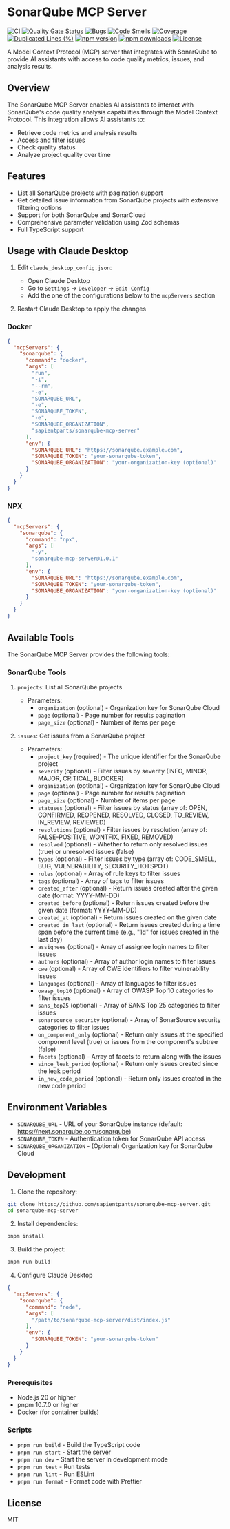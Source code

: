 # SonarQube MCP Server

[![CI](https://github.com/sapientpants/sonarqube-mcp-server/actions/workflows/ci.yml/badge.svg)](https://github.com/sapientpants/sonarqube-mcp-server/actions/workflows/ci.yml)
[![Quality Gate Status](https://sonarcloud.io/api/project_badges/measure?project=sonarqube-mcp-server&metric=alert_status)](https://sonarcloud.io/summary/new_code?id=sonarqube-mcp-server)
[![Bugs](https://sonarcloud.io/api/project_badges/measure?project=sonarqube-mcp-server&metric=bugs)](https://sonarcloud.io/summary/new_code?id=sonarqube-mcp-server)
[![Code Smells](https://sonarcloud.io/api/project_badges/measure?project=sonarqube-mcp-server&metric=code_smells)](https://sonarcloud.io/summary/new_code?id=sonarqube-mcp-server)
[![Coverage](https://sonarcloud.io/api/project_badges/measure?project=sonarqube-mcp-server&metric=coverage)](https://sonarcloud.io/summary/new_code?id=sonarqube-mcp-server)
[![Duplicated Lines (%)](https://sonarcloud.io/api/project_badges/measure?project=sonarqube-mcp-server&metric=duplicated_lines_density)](https://sonarcloud.io/summary/new_code?id=sonarqube-mcp-server)
[![npm version](https://img.shields.io/npm/v/sonarqube-mcp-server.svg)](https://www.npmjs.com/package/sonarqube-mcp-server)
[![npm downloads](https://img.shields.io/npm/dm/sonarqube-mcp-server.svg)](https://www.npmjs.com/package/sonarqube-mcp-server)
[![License](https://img.shields.io/npm/l/sonarqube-mcp-server.svg)](https://github.com/sapientpants/sonarqube-mcp-server/blob/main/LICENSE)


A Model Context Protocol (MCP) server that integrates with SonarQube to provide AI assistants with access to code quality metrics, issues, and analysis results.

## Overview

The SonarQube MCP Server enables AI assistants to interact with SonarQube's code quality analysis capabilities through the Model Context Protocol. This integration allows AI assistants to:

* Retrieve code metrics and analysis results
* Access and filter issues
* Check quality status
* Analyze project quality over time

## Features

- List all SonarQube projects with pagination support
- Get detailed issue information from SonarQube projects with extensive filtering options
- Support for both SonarQube and SonarCloud
- Comprehensive parameter validation using Zod schemas
- Full TypeScript support

## Usage with Claude Desktop

1. Edit `claude_desktop_config.json`:
   - Open Claude Desktop
   - Go to `Settings` -> `Developer` -> `Edit Config`
   - Add the one of the configurations below to the `mcpServers` section

2. Restart Claude Desktop to apply the changes

### Docker

```json
{
  "mcpServers": {
    "sonarqube": {
      "command": "docker",
      "args": [
        "run",
        "-i",
        "--rm",
        "-e",
        "SONARQUBE_URL",
        "-e",
        "SONARQUBE_TOKEN",
        "-e",
        "SONARQUBE_ORGANIZATION",
        "sapientpants/sonarqube-mcp-server"
      ],
      "env": {
        "SONARQUBE_URL": "https://sonarqube.example.com",
        "SONARQUBE_TOKEN": "your-sonarqube-token",
        "SONARQUBE_ORGANIZATION": "your-organization-key (optional)"
      }
    }
  }
}
```

### NPX

```json
{
  "mcpServers": {
    "sonarqube": {
      "command": "npx",
      "args": [
        "-y",
        "sonarqube-mcp-server@1.0.1"
      ],
      "env": {
        "SONARQUBE_URL": "https://sonarqube.example.com",
        "SONARQUBE_TOKEN": "your-sonarqube-token",
        "SONARQUBE_ORGANIZATION": "your-organization-key (optional)"
      }
    }
  }
}
```

## Available Tools

The SonarQube MCP Server provides the following tools:

### SonarQube Tools

1. `projects`: List all SonarQube projects
   * Parameters:
     * `organization` (optional) - Organization key for SonarQube Cloud
     * `page` (optional) - Page number for results pagination
     * `page_size` (optional) - Number of items per page

2. `issues`: Get issues from a SonarQube project
   * Parameters:
     * `project_key` (required) - The unique identifier for the SonarQube project
     * `severity` (optional) - Filter issues by severity (INFO, MINOR, MAJOR, CRITICAL, BLOCKER)
     * `organization` (optional) - Organization key for SonarQube Cloud
     * `page` (optional) - Page number for results pagination
     * `page_size` (optional) - Number of items per page
     * `statuses` (optional) - Filter issues by status (array of: OPEN, CONFIRMED, REOPENED, RESOLVED, CLOSED, TO_REVIEW, IN_REVIEW, REVIEWED)
     * `resolutions` (optional) - Filter issues by resolution (array of: FALSE-POSITIVE, WONTFIX, FIXED, REMOVED)
     * `resolved` (optional) - Whether to return only resolved issues (true) or unresolved issues (false)
     * `types` (optional) - Filter issues by type (array of: CODE_SMELL, BUG, VULNERABILITY, SECURITY_HOTSPOT)
     * `rules` (optional) - Array of rule keys to filter issues
     * `tags` (optional) - Array of tags to filter issues
     * `created_after` (optional) - Return issues created after the given date (format: YYYY-MM-DD)
     * `created_before` (optional) - Return issues created before the given date (format: YYYY-MM-DD)
     * `created_at` (optional) - Return issues created on the given date
     * `created_in_last` (optional) - Return issues created during a time span before the current time (e.g., "1d" for issues created in the last day)
     * `assignees` (optional) - Array of assignee login names to filter issues
     * `authors` (optional) - Array of author login names to filter issues
     * `cwe` (optional) - Array of CWE identifiers to filter vulnerability issues
     * `languages` (optional) - Array of languages to filter issues
     * `owasp_top10` (optional) - Array of OWASP Top 10 categories to filter issues
     * `sans_top25` (optional) - Array of SANS Top 25 categories to filter issues 
     * `sonarsource_security` (optional) - Array of SonarSource security categories to filter issues
     * `on_component_only` (optional) - Return only issues at the specified component level (true) or issues from the component's subtree (false)
     * `facets` (optional) - Array of facets to return along with the issues
     * `since_leak_period` (optional) - Return only issues created since the leak period
     * `in_new_code_period` (optional) - Return only issues created in the new code period

## Environment Variables

* `SONARQUBE_URL` - URL of your SonarQube instance (default: https://next.sonarqube.com/sonarqube)
* `SONARQUBE_TOKEN` - Authentication token for SonarQube API access
* `SONARQUBE_ORGANIZATION` - (Optional) Organization key for SonarQube Cloud

## Development

1. Clone the repository:
```bash
git clone https://github.com/sapientpants/sonarqube-mcp-server.git
cd sonarqube-mcp-server
```

2. Install dependencies:
```bash
pnpm install
```

3. Build the project:
```bash
pnpm run build
```

4. Configure Claude Desktop
```json
{
  "mcpServers": {
    "sonarqube": {
      "command": "node",
      "args": [
        "/path/to/sonarqube-mcp-server/dist/index.js"
      ],
      "env": {
        "SONARQUBE_TOKEN": "your-sonarqube-token"
      }
    }
  }
}
```

### Prerequisites

* Node.js 20 or higher
* pnpm 10.7.0 or higher
* Docker (for container builds)

### Scripts

* `pnpm run build` - Build the TypeScript code
* `pnpm run start` - Start the server
* `pnpm run dev` - Start the server in development mode
* `pnpm run test` - Run tests
* `pnpm run lint` - Run ESLint
* `pnpm run format` - Format code with Prettier

## License

MIT 